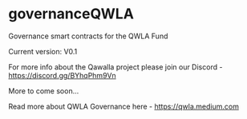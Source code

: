 # governanceQWLA
Governance smart contracts for the QWLA Fund

Current version: V0.1

For more info about the Qawalla project please join our Discord - https://discord.gg/BYhqPhm9Vn

More to come soon... 

Read more about QWLA Governance here - https://qwla.medium.com 
